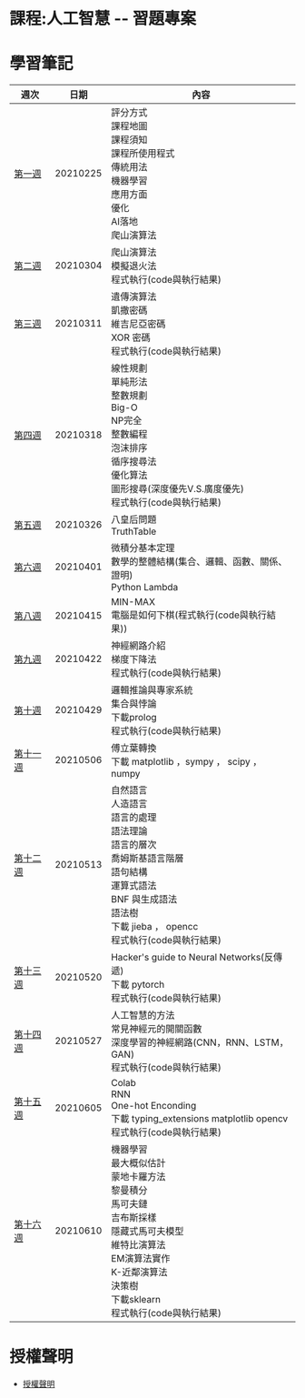 # 課程:人工智慧 -- 習題專案
# 學習筆記
週次 | 日期 | 內容
---- | ---- | ----
[第一週](https://github.com/www-abcdefg/ai109b/blob/main/note/%E4%BA%BA%E5%B7%A5%E6%99%BA%E6%85%A7%E7%AC%AC%E4%B8%80%E9%80%B1%E7%AD%86%E8%A8%98.md) | 20210225 | 評分方式<br>  課程地圖<br>  課程須知<br>  課程所使用程式<br>  傳統用法<br>  機器學習<br>  應用方面 <br>  優化<br>  AI落地<br>  爬山演算法
[第二週](https://github.com/www-abcdefg/ai109b/blob/main/note/%E4%BA%BA%E5%B7%A5%E6%99%BA%E6%85%A7%E7%AC%AC%E4%BA%8C%E9%80%B1%E7%AD%86%E8%A8%98.md) | 20210304 | 爬山演算法<br> 模擬退火法<br> 程式執行(code與執行結果)
[第三週](https://github.com/www-abcdefg/ai109b/blob/main/note/%E4%BA%BA%E5%B7%A5%E6%99%BA%E6%85%A7%E7%AC%AC%E4%B8%89%E9%80%B1%E7%AD%86%E8%A8%98.md) | 20210311 | 遺傳演算法<br> 凱撒密碼<br>  維吉尼亞密碼<br> XOR 密碼<br>   程式執行(code與執行結果)
[第四週](https://github.com/www-abcdefg/ai109b/blob/main/note/%E4%BA%BA%E5%B7%A5%E6%99%BA%E6%85%A7%E7%AC%AC%E5%9B%9B%E9%80%B1%E7%AD%86%E8%A8%98.md) | 20210318 | 線性規劃<br> 單純形法<br> 整數規劃<br> Big-O<br> NP完全<br> 整數編程<br> 泡沫排序<br> 循序搜尋法<br> 優化算法<br> 圖形搜尋(深度優先V.S.廣度優先)<br> 程式執行(code與執行結果)
[第五週](https://github.com/www-abcdefg/ai109b/blob/main/note/%E4%BA%BA%E5%B7%A5%E6%99%BA%E6%85%A7%E7%AC%AC%E4%BA%94%E9%80%B1%E7%AD%86%E8%A8%98.md) | 20210326 | 八皇后問題 <br> TruthTable
[第六週](https://github.com/www-abcdefg/ai109b/blob/main/note/%E4%BA%BA%E5%B7%A5%E6%99%BA%E6%85%A7%E7%AC%AC%E5%85%AD%E9%80%B1%E7%AD%86%E8%A8%98.md) | 20210401 | 微積分基本定理<br> 數學的整體結構(集合、邏輯、函數、關係、證明)<br> Python Lambda
[第八週](https://github.com/www-abcdefg/ai109b/blob/main/note/%E4%BA%BA%E5%B7%A5%E6%99%BA%E6%85%A7%E7%AC%AC%E5%85%AB%E9%80%B1%E7%AD%86%E8%A8%98.md) | 20210415 | MIN-MAX <br> 電腦是如何下棋(程式執行(code與執行結果))
[第九週](https://github.com/www-abcdefg/ai109b/blob/main/note/%E4%BA%BA%E5%B7%A5%E6%99%BA%E6%85%A7%E7%AC%AC%E4%B9%9D%E9%80%B1%E7%AD%86%E8%A8%98.md) | 20210422 | 神經網路介紹 <br> 梯度下降法<br> 程式執行(code與執行結果)
[第十週](https://github.com/www-abcdefg/ai109b/blob/main/note/%E4%BA%BA%E5%B7%A5%E6%99%BA%E6%85%A7%E7%AC%AC%E5%8D%81%E9%80%B1%E7%AD%86%E8%A8%98.md) | 20210429 | 邏輯推論與專家系統 <br> 集合與悖論 <br> 下載prolog <br> 程式執行(code與執行結果)
[第十一週](https://github.com/www-abcdefg/ai109b/blob/main/note/%E4%BA%BA%E5%B7%A5%E6%99%BA%E6%85%A7%E7%AC%AC%E5%8D%81%E4%B8%80%E9%80%B1%E7%AD%86%E8%A8%98.md) | 20210506 | 傅立葉轉換<br> 下載 matplotlib ，sympy ， scipy ， numpy
[第十二週](https://github.com/www-abcdefg/ai109b/blob/main/note/%E4%BA%BA%E5%B7%A5%E6%99%BA%E6%85%A7%E7%AC%AC%E5%8D%81%E4%BA%8C%E9%80%B1%E7%AD%86%E8%A8%98.md) | 20210513 | 自然語言<br> 人造語言<br> 語言的處理<br> 語法理論<br> 語言的層次<br> 喬姆斯基語言階層<br> 語句結構<br> 運算式語法<br> BNF 與生成語法<br> 語法樹<br> 下載 jieba ， opencc<br> 程式執行(code與執行結果)
[第十三週](https://github.com/www-abcdefg/ai109b/blob/main/note/%E4%BA%BA%E5%B7%A5%E6%99%BA%E6%85%A7%E7%AC%AC%E5%8D%81%E4%B8%89%E9%80%B1%E7%AD%86%E8%A8%98.md) | 20210520 | Hacker's guide to Neural Networks(反傳遞) <br> 下載 pytorch<br> 程式執行(code與執行結果)
[第十四週](https://github.com/www-abcdefg/ai109b/blob/main/note/%E4%BA%BA%E5%B7%A5%E6%99%BA%E6%85%A7%E7%AC%AC%E5%8D%81%E5%9B%9B%E9%80%B1%E7%AD%86%E8%A8%98.md) | 20210527 | 人工智慧的方法<br> 常見神經元的開關函數<br>深度學習的神經網路(CNN，RNN、LSTM，GAN)<br> 程式執行(code與執行結果)
[第十五週](https://github.com/www-abcdefg/ai109b/blob/main/note/%E4%BA%BA%E5%B7%A5%E6%99%BA%E6%85%A7%E7%AC%AC%E5%8D%81%E4%BA%94%E9%80%B1%E7%AD%86%E8%A8%98.md) | 20210605 | Colab <br> RNN <br> One-hot Enconding <br> 下載  typing_extensions matplotlib opencv<br>程式執行(code與執行結果)
[第十六週](https://github.com/www-abcdefg/ai109b/blob/main/note/%E4%BA%BA%E5%B7%A5%E6%99%BA%E6%85%A7%E7%AC%AC%E5%8D%81%E5%85%AD%E9%80%B1%E7%AD%86%E8%A8%98.md) | 20210610 | 機器學習<br>  最大概似估計<br>  蒙地卡羅方法<br>  黎曼積分<br>  馬可夫鏈<br>  吉布斯採樣<br>  隱藏式馬可夫模型<br>  維特比演算法<br> EM演算法實作<br>  K-近鄰演算法<br>  決策樹 <br> 下載sklearn<br>  程式執行(code與執行結果)

# 授權聲明
* [授權聲明](https://github.com/www-abcdefg/ai109b/blob/main/LICENSE.md)
